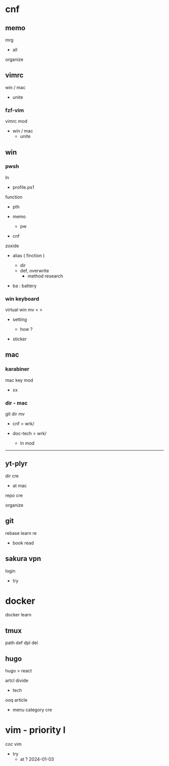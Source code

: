 
# cnf


## memo

mrg
- all

organize



## vimrc

win / mac
- unite


### fzf-vim

vimrc mod
- win / mac
  - unite



## win

### pwsh

ln
- profile.ps1


function

- pth


- memo
  - pw

- cnf


zoxide
- alias ( finction ) 
  - dir
  - def, overwrite
    - method research


- ba : battery


### win keyboard

virtual win mv < >

- setting
  - how ?

- sticker


## mac

### karabiner

mac key mod
- xx


### dir  -  mac

git dir mv
- cnf      > wrk/
- doc-tech > wrk/

  - ln mod




---


## yt-plyr

dir cre
- at mac

repo cre


organize


## git

rebase learn re
- book read


## sakura vpn

login
- try


# docker

docker learn


## tmux

path def dpl del


## hugo

hugo > react


artcl divide
- tech


ooq article
- menu category cre


# vim  -  priority l

coc vim
- try
  - at ? 2024-01-03



